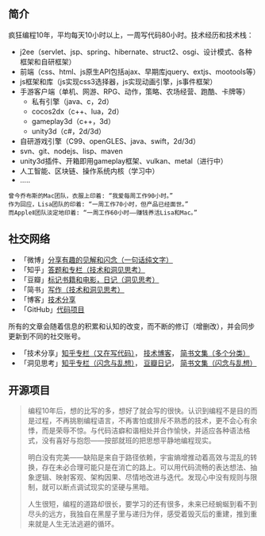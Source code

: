 ## 简介

疯狂编程10年，平均每天10小时以上，一周写代码80小时。技术经历和技术栈：

* j2ee（servlet、jsp、spring、hibernate、struct2、osgi、设计模式、各种框架和自研框架）
* 前端（css、html、js原生API包括ajax、早期库jquery、extjs、mootools等）
* js框架和库（js实现css3选择器，js实现动画引擎，js事件框架）
* 手游客户端（单机、网游、RPG、动作，策略、农场经营、跑酷、卡牌等）
  * 私有引擎（java、c，2d）
  * cocos2dx（c++、lua，2d）
  * gameplay3d（c++，3d）
  * unity3d（c#，2d/3d）
* 自研游戏引擎（C99、openGLES、java、swift，2d/3d）
* svn、git、nodejs、lisp、maven
* unity3d插件、开箱即用gameplay框架、vulkan、metal（进行中）
* 人工智能、区块链、操作系统内核（学习中）
* .....

```
曾今乔布斯的Mac团队，衣服上印着: “我爱每周工作90小时。”    
作为回应，Lisa团队的印着: “一周工作70小时，但产品已经面世。”    
而AppleⅡ团队淡定地印着: “一周工作60小时——赚钱养活Lisa和Mac。”
```

## 社交网络

* 「微博」[分享有趣的见解和闪念（一句话纯文字）](https://weibo.com/scottcgi)
* 「知乎」[答题和专栏（技术和洞见思考）](https://www.zhihu.com/people/scott.cgi)
* 「豆瓣」[标记书籍和电影，日记（洞见思考）](https://www.douban.com/people/scottcgi)
* 「简书」[写作（技术和洞见思考）](https://www.jianshu.com/u/63a72cf6fff1)
* 「博客」[技术分享](https://blog.csdn.net/tom_221x)
* 「GitHub」[代码项目](https://github.com/scottcgi)

所有的文章会随着信息的积累和认知的改变，而不断的修订（增删改），并会同步更新到不同的社交账号。

* 「技术分享」[知乎专栏（又在写代码）](https://zhuanlan.zhihu.com/scottcgi0)，
            [技术博客](https://blog.csdn.net/tom_221x)，
            [简书文集（多个分类）](https://www.jianshu.com/u/63a72cf6fff1)
* 「洞见思考」[知乎专栏（闪念与乱想）](https://zhuanlan.zhihu.com/scottcgi)，
            [豆瓣日记](https://www.douban.com/people/scottcgi/notes)，
            [简书文集（闪念与乱想）](https://www.jianshu.com/nb/13094385)

## 开源项目





>编程10年后，想的比写的多，想好了就会写的很快。认识到编程不是目的而是过程，不再挑剔编程语言，不再害怕或排斥不熟悉的技术，更不会心有余悸，而是荣辱不惊。与代码洁癖和谐相处并合作愉快，并适应各种语法格式，没有喜好与抱怨——按部就班的把思想平静地编程现实。
>
>明白没有完美——缺陷是来自于路径依赖，宇宙熵增推动着高效与混乱的转换，存在未必合理可能只是在消亡的路上。可以用代码流畅的表达想法、抽象逻辑、映射客观、架构因果、尽情地改进与迭代。发现心中没有规则与限制，就可以断点调试现实的坚硬与黑暗。
>
>人生很短，编程的道路却很长，要学习的还有很多，未来已经蜿蜒到看不到尽头的远方，我独自在黑屋子里与递归为伴，感受着毁灭后的重建，推到重来就是人生无法逃避的循环。
 
